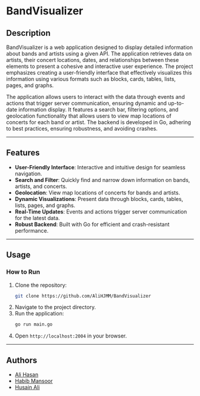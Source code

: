 # BandVisualizer

## **Description**

BandVisualizer is a web application designed to display detailed information about bands and artists using a given API. The application retrieves data on artists, their concert locations, dates, and relationships between these elements to present a cohesive and interactive user experience. The project emphasizes creating a user-friendly interface that effectively visualizes this information using various formats such as blocks, cards, tables, lists, pages, and graphs.

The application allows users to interact with the data through events and actions that trigger server communication, ensuring dynamic and up-to-date information display. It features a search bar, filtering options, and geolocation functionality that allows users to view map locations of concerts for each band or artist. The backend is developed in Go, adhering to best practices, ensuring robustness, and avoiding crashes.

---

## **Features**

- **User-Friendly Interface**: Interactive and intuitive design for seamless navigation.
- **Search and Filter**: Quickly find and narrow down information on bands, artists, and concerts.
- **Geolocation**: View map locations of concerts for bands and artists.
- **Dynamic Visualizations**: Present data through blocks, cards, tables, lists, pages, and graphs.
- **Real-Time Updates**: Events and actions trigger server communication for the latest data.
- **Robust Backend**: Built with Go for efficient and crash-resistant performance.

---

## **Usage**

### **How to Run**

1. Clone the repository:
   ```bash
   git clone https://github.com/AliHJMM/BandVisualizer
   ```
2. Navigate to the project directory.
3. Run the application:
   ```bash
   go run main.go
   ```
4. Open `http://localhost:2004` in your browser.

---

## **Authors**

- [Ali Hasan](https://github.com/AliHJMM)
- [Habib Mansoor](https://github.com/7abib04)
- [Husain Ali](https://github.com/hujaafar)

